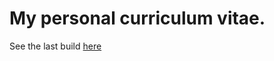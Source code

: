 # My personal curriculum vitae.

See the last build [here](https://raw.githubusercontent.com/helloIAmPau/curriculum-vitae/gh-pages/main.pdf)
